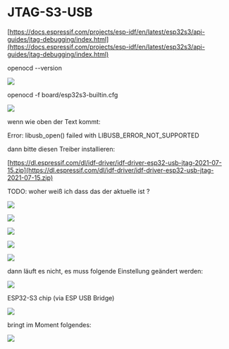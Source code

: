 # JTAG-S3-USB

[https://docs.espressif.com/projects/esp-idf/en/latest/esp32s3/api-guides/jtag-debugging/index.html](https://docs.espressif.com/projects/esp-idf/en/latest/esp32s3/api-guides/jtag-debugging/index.html)

openocd --version

![](https://user-images.githubusercontent.com/69573151/203045056-0c215f49-db0d-4015-a5c4-3ee519a8e02f.png)

openocd -f board/esp32s3-builtin.cfg

![](https://user-images.githubusercontent.com/69573151/203045142-a7128ca7-d41a-45e5-8d12-f585134d4ae2.png)

wenn wie oben der Text kommt: 

Error: libusb\_open() failed with LIBUSB\_ERROR\_NOT\_SUPPORTED

dann bitte diesen Treiber installieren:

[https://dl.espressif.com/dl/idf-driver/idf-driver-esp32-usb-jtag-2021-07-15.zip](https://dl.espressif.com/dl/idf-driver/idf-driver-esp32-usb-jtag-2021-07-15.zip)

TODO: woher weiß ich dass das der aktuelle ist ? 

![](https://user-images.githubusercontent.com/69573151/203050292-1710c660-14cf-44aa-9ada-a7983bdb8654.png)

![](https://user-images.githubusercontent.com/69573151/203045621-d08ba43d-fca0-4416-8fe8-b55c00724ff2.png)

![](https://user-images.githubusercontent.com/69573151/203046659-9083d6ed-055f-43fa-8976-bc81bbed79de.png)

![](https://user-images.githubusercontent.com/69573151/203046810-44c4c2d4-237c-462c-9430-acbdf775b092.png)

![](https://user-images.githubusercontent.com/69573151/203046882-e9b0c9d0-0f04-461c-bd2d-20bd0f862466.png)

dann läuft es nicht, es muss folgende Einstellung geändert werden:

![](https://user-images.githubusercontent.com/69573151/203047161-4cc44700-bf47-4987-befd-a3b6d3c98a4b.png)

ESP32-S3 chip (via ESP USB Bridge)

![](https://user-images.githubusercontent.com/69573151/203047309-0cb01fdf-270d-466b-9cfa-3ff82b325a6b.png)

bringt im Moment folgendes:

![](https://user-images.githubusercontent.com/69573151/203048056-01a71651-e9fb-4f04-bf82-f1fe34db9bef.png)

